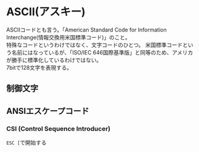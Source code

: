 # ASCII(アスキー)

ASCIIコードとも言う。「American Standard Code for Information Interchange(情報交換用米国標準コード)」のこと。  
特殊なコードというわけではなく、文字コードのひとつ。
米国標準コードという名前にはなっているが、「ISO/IEC 646国際基準版」と同等のため、アメリカが勝手に標準化しているわけではない。  
7bitで128文字を表現する。


## 制御文字

## ANSIエスケープコード

### CSI (Control Sequence Introducer)

`ESC [`で開始する

